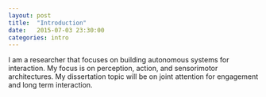 ```yaml
---
layout: post
title:  "Introduction"
date:   2015-07-03 23:30:00
categories: intro
---
```


I am a researcher that focuses on building autonomous systems for interaction. My focus is on perception, action, and sensorimotor architectures. My dissertation topic will be on joint attention for engagement and long term interaction.
